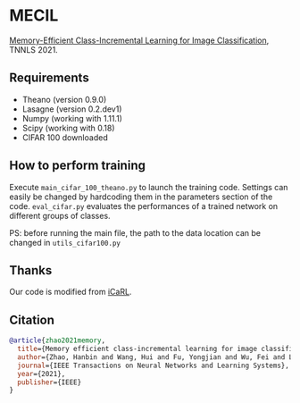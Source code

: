 # MECIL
[Memory-Efficient Class-Incremental Learning for Image Classification](https://ieeexplore.ieee.org/abstract/document/9422177/), TNNLS 2021.

## Requirements
- Theano (version 0.9.0)
- Lasagne (version 0.2.dev1)
- Numpy (working with 1.11.1)
- Scipy (working with 0.18)
- CIFAR 100 downloaded 

## How to perform training
Execute ``main_cifar_100_theano.py`` to launch the training code. Settings can easily be changed by hardcoding them in the parameters section of the code. ``eval_cifar.py`` evaluates the performances of a trained network on different groups of classes.

PS: before running the main file, the path to the data location can be changed in ``utils_cifar100.py``

## Thanks
Our code is modified from [iCaRL](https://github.com/srebuffi/iCaRL/tree/master/iCaRL-TheanoLasagne).

## Citation
```BibTeX
@article{zhao2021memory,
  title={Memory efficient class-incremental learning for image classification},
  author={Zhao, Hanbin and Wang, Hui and Fu, Yongjian and Wu, Fei and Li, Xi},
  journal={IEEE Transactions on Neural Networks and Learning Systems},
  year={2021},
  publisher={IEEE}
}
```
